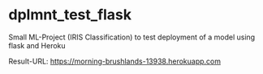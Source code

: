 # dplmnt_test_flask
Small ML-Project (IRIS Classification) to test deployment of a model using flask and Heroku

Result-URL: https://morning-brushlands-13938.herokuapp.com 
